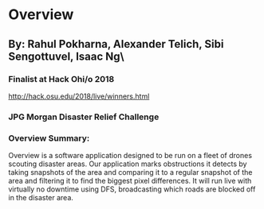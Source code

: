 # Overview 

## By: Rahul Pokharna, Alexander Telich, Sibi Sengottuvel, Isaac Ng\

### Finalist at Hack Ohi/o 2018
http://hack.osu.edu/2018/live/winners.html

### JPG Morgan Disaster Relief Challenge

### Overview Summary: 
Overview is a software application designed to be run on a fleet of drones scouting disaster areas. Our application marks obstructions it detects by taking snapshots of the area and comparing it to a regular snapshot of the area and filtering it to find the biggest pixel differences. It will run live with virtually no downtime using DFS, broadcasting which roads are blocked off in the disaster area. 


